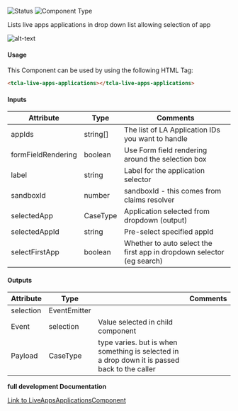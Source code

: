 
![Status][auto] ![Component Type][minor] <!--Component Meta {"created_by":"HP", "reviewed_by":"Auto", "last_modified_by":"Auto", "comment":"?check hugo"} Component Meta -->


<p>Lists live apps applications in drop down list allowing selection of app</p>

<p><img src="../live-apps-applications.png" alt="alt-text" class="img-responsive" title="Image"></p>



#### Usage


This Component can be used by using the following HTML Tag:

```html
<tcla-live-apps-applications></tcla-live-apps-applications>
```

#### Inputs

Attribute | Type | Comments
--- | --- | ---
appIds | string[] | The list of LA Application IDs you want to handle
formFieldRendering | boolean | Use Form field rendering around the selection box
label | string | Label for the application selector
sandboxId | number | sandboxId - this comes from claims resolver
selectedApp | CaseType | Application selected from dropdown (output)
selectedAppId | string | Pre-select specified appId
selectFirstApp | boolean | Whether to auto select the first app in dropdown selector (eg search)

#### Outputs

Attribute | Type |   | Comments
--- | --- | --- | ---
selection | EventEmitter<CaseType> |   |  
  | Event |  selection  |  Value selected in child component
  | Payload |  CaseType  |  type varies.  but is when something is selected in a drop down it is passed back to the caller


<b>full development Documentation</b>

[Link to LiveAppsApplicationsComponent](https://tibcosoftware.github.io/TCSTK-Libdocs/libdocs/tc-liveapps-lib/components/LiveAppsApplicationsComponent.html)


[auto]: https://img.shields.io/badge/Status-auto%20generated-lightgrey.svg?style=flat "auto generated"

[manually]: https://img.shields.io/badge/Status-manually%20created-yellow.svg?style=flat "manually created"

[draft]: https://img.shields.io/badge/Status-draft-red.svg?style=flat "draft"

[review]: https://img.shields.io/badge/Status-need%20review-yellowgreen.svg?style=flat "need review"

[review done]: https://img.shields.io/badge/Status-review%20done-green.svg?style=flat "review done"

[finalized]: https://img.shields.io/badge/Status-finalized-brightgreen.svg?style=flat "finalized"

[top]: https://img.shields.io/badge/Component%20Type-Top-blue.svg?style=flat "top Component"

[major]: https://img.shields.io/badge/Component%20Type-major%20Component-blue.svg?style=flat "major Component"

[minor]: https://img.shields.io/badge/Component%20Type-minor%20Component-blue.svg?style=flat "minor Component"


